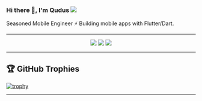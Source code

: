 ### Hi there 👋, I'm Qudus ![](https://pbs.twimg.com/profile_banners/860357608552763393/1593430830/1500x500)

Seasoned Mobile Engineer ⚡ Building mobile apps with Flutter/Dart. 


<hr>

<p align="center">
  <img src ="https://github-readme-stats.vercel.app/api?username=Quduscodes&show_icons=true&count_private=true&theme=darcula&hide_border=true&hide=issues,contribs&bg_color=00000000">
  <img src ="https://github-readme-stats.vercel.app/api/top-langs/?username=Donkelv&layout=compact&hide_border=true&theme=darcula&bg_color=00000000&langs_count=6">
  <img src ="https://github-readme-streak-stats.herokuapp.com?user=Donkelv&theme=darcula&hide_border=true&background=FFFFFF00">
</p>

<hr>

## 🏆 GitHub Trophies

[![trophy](https://github-profile-trophy.vercel.app/?username=Quduscodes&theme=onedark&margin-w=15&margin-h=15)](https://www.buymeacoffee.com/pantani)

<hr>
